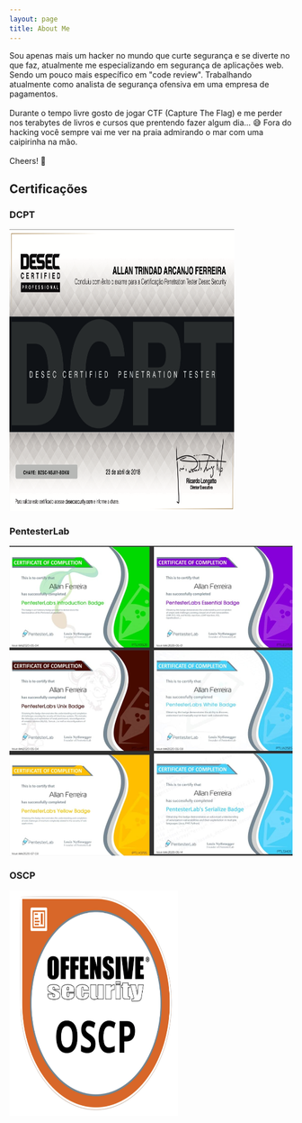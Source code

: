 ```yaml
---
layout: page
title: About Me
---
```



<div class="alert alert-info" role="alert">
Sou apenas mais um hacker no mundo que curte segurança e se diverte no que faz, atualmente me especializando em segurança de aplicações web. Sendo um pouco mais específico em "code review". Trabalhando atualmente como analista de segurança ofensiva em uma empresa de pagamentos.
<br><br>
Durante o tempo livre gosto de jogar CTF (Capture The Flag) e me perder nos terabytes de livros e cursos que prentendo fazer algum dia... 😅 Fora do hacking você sempre vai me ver na praia admirando o mar com uma caipirinha na mão. 
<br><br>
Cheers! 🍹
</div>

## Certificações

### DCPT
<img src="/assets/img/DCPT.png" width="400" height="500"/> 
<br>

### PentesterLab
<img src="/assets/img/PentesterLab.jpg"/>
<br>

### OSCP
<img src="/assets/img/OSCP-badge.png" width="300" height="400"/>
